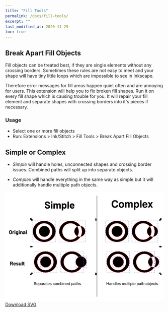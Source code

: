 ```yaml
---
title: "Fill Tools"
permalink: /docs/fill-tools/
excerpt: ""
last_modified_at: 2020-11-29
toc: true
---
```

## Break Apart Fill Objects

Fill objects can be treated best, if they are single elements without any crossing borders. Sometimes these rules are not easy to meet and your shape will have tiny little loops which are impossible to see in Inkscape.

Therefore error messages for fill areas happen quiet often and are annoying for users. This extension will help you to fix broken fill shapes. Run it on every fill shape which is causing trouble for you. It will repair your fill element and separate shapes with crossing borders into it's pieces if necessary.


### Usage

* Select one or more fill objects
* Run: Extensions > Ink/Stitch  > Fill Tools > Break Apart Fill Objects

## Simple or Complex

* *Simple* will handle holes, unconnected shapes and crossing border issues. Combined paths will split up into separate objects.

* *Complex* will handle everything in the same way as simple but it will additionally handle multiple path objects.

![Break apart fill objects](/assets/images/docs/en/break_apart.jpg)
[Download SVG](/assets/images/docs/en/break_apart.svg)
